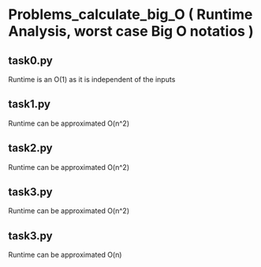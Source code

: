 # Problems_calculate_big_O ( Runtime Analysis, worst case Big O notatios )

## task0.py
Runtime is an O(1) as it is independent of the inputs

## task1.py
Runtime can be approximated O(n^2)

## task2.py
Runtime can be approximated O(n^2)

## task3.py
Runtime can be approximated O(n^2)

## task3.py
Runtime can be approximated O(n)
